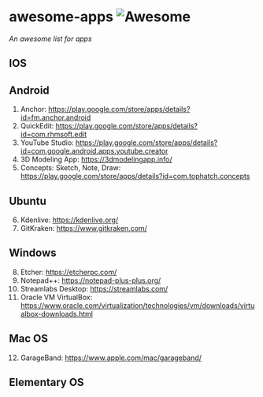 # awesome-apps ![Awesome](https://cdn.rawgit.com/sindresorhus/awesome/d7305f38d29fed78fa85652e3a63e154dd8e8829/media/badge.svg)
*An awesome list for apps*

## IOS

## Android
1. Anchor: https://play.google.com/store/apps/details?id=fm.anchor.android
2. QuickEdit: https://play.google.com/store/apps/details?id=com.rhmsoft.edit
3. YouTube Studio: https://play.google.com/store/apps/details?id=com.google.android.apps.youtube.creator
4. 3D Modeling App: https://3dmodelingapp.info/
5. Concepts: Sketch, Note, Draw: https://play.google.com/store/apps/details?id=com.tophatch.concepts

## Ubuntu
6. Kdenlive: https://kdenlive.org/
7. GitKraken: https://www.gitkraken.com/

## Windows
8. Etcher: https://etcherpc.com/
9. Notepad++: https://notepad-plus-plus.org/
10. Streamlabs Desktop: https://streamlabs.com/
11. Oracle VM VirtualBox: https://www.oracle.com/virtualization/technologies/vm/downloads/virtualbox-downloads.html

## Mac OS
12. GarageBand: https://www.apple.com/mac/garageband/

## Elementary OS

